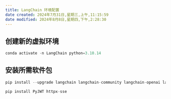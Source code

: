 ```yaml
---
title: LangChain 环境配置
date created: 2024年7月31日,星期三,上午,11:15:59
date modified: 2024年8月8日,星期四,下午,2:28:30
---
```

## 创建新的虚拟环境

```python
conda activate -n LangChain python=3.10.14
```

## 安装所需软件包

```python
pip install --upgrade langchain langchain-community langchain-openai langgraph faiss-cpu

pip install PyJWT httpx-sse
```